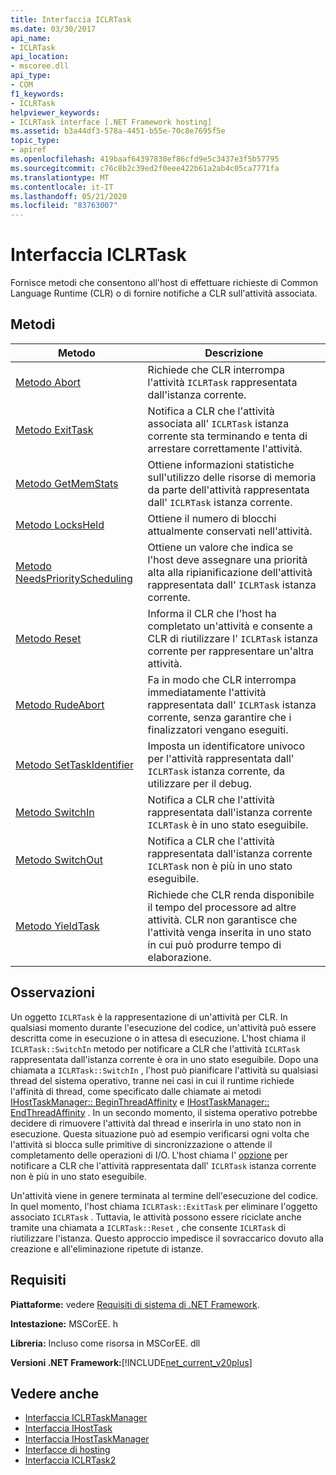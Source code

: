 ```yaml
---
title: Interfaccia ICLRTask
ms.date: 03/30/2017
api_name:
- ICLRTask
api_location:
- mscoree.dll
api_type:
- COM
f1_keywords:
- ICLRTask
helpviewer_keywords:
- ICLRTask interface [.NET Framework hosting]
ms.assetid: b3a44df3-578a-4451-b55e-70c8e7695f5e
topic_type:
- apiref
ms.openlocfilehash: 419baaf64397830ef86cfd9e5c3437e3f5b57795
ms.sourcegitcommit: c76c8b2c39ed2f0eee422b61a2ab4c05ca7771fa
ms.translationtype: MT
ms.contentlocale: it-IT
ms.lasthandoff: 05/21/2020
ms.locfileid: "83763007"
---
```

# <a name="iclrtask-interface"></a>Interfaccia ICLRTask
Fornisce metodi che consentono all'host di effettuare richieste di Common Language Runtime (CLR) o di fornire notifiche a CLR sull'attività associata.  
  
## <a name="methods"></a>Metodi  
  
|Metodo|Descrizione|  
|------------|-----------------|  
|[Metodo Abort](iclrtask-abort-method.md)|Richiede che CLR interrompa l'attività `ICLRTask` rappresentata dall'istanza corrente.|  
|[Metodo ExitTask](iclrtask-exittask-method.md)|Notifica a CLR che l'attività associata all' `ICLRTask` istanza corrente sta terminando e tenta di arrestare correttamente l'attività.|  
|[Metodo GetMemStats](iclrtask-getmemstats-method.md)|Ottiene informazioni statistiche sull'utilizzo delle risorse di memoria da parte dell'attività rappresentata dall' `ICLRTask` istanza corrente.|  
|[Metodo LocksHeld](iclrtask-locksheld-method.md)|Ottiene il numero di blocchi attualmente conservati nell'attività.|  
|[Metodo NeedsPriorityScheduling](iclrtask-needspriorityscheduling-method.md)|Ottiene un valore che indica se l'host deve assegnare una priorità alta alla ripianificazione dell'attività rappresentata dall' `ICLRTask` istanza corrente.|  
|[Metodo Reset](iclrtask-reset-method.md)|Informa il CLR che l'host ha completato un'attività e consente a CLR di riutilizzare l' `ICLRTask` istanza corrente per rappresentare un'altra attività.|  
|[Metodo RudeAbort](iclrtask-rudeabort-method.md)|Fa in modo che CLR interrompa immediatamente l'attività rappresentata dall' `ICLRTask` istanza corrente, senza garantire che i finalizzatori vengano eseguiti.|  
|[Metodo SetTaskIdentifier](iclrtask-settaskidentifier-method.md)|Imposta un identificatore univoco per l'attività rappresentata dall' `ICLRTask` istanza corrente, da utilizzare per il debug.|  
|[Metodo SwitchIn](iclrtask-switchin-method.md)|Notifica a CLR che l'attività rappresentata dall'istanza corrente `ICLRTask` è in uno stato eseguibile.|  
|[Metodo SwitchOut](iclrtask-switchout-method.md)|Notifica a CLR che l'attività rappresentata dall'istanza corrente `ICLRTask` non è più in uno stato eseguibile.|  
|[Metodo YieldTask](iclrtask-yieldtask-method.md)|Richiede che CLR renda disponibile il tempo del processore ad altre attività. CLR non garantisce che l'attività venga inserita in uno stato in cui può produrre tempo di elaborazione.|  
  
## <a name="remarks"></a>Osservazioni  
 Un oggetto `ICLRTask` è la rappresentazione di un'attività per CLR. In qualsiasi momento durante l'esecuzione del codice, un'attività può essere descritta come in esecuzione o in attesa di esecuzione. L'host chiama il `ICLRTask::SwitchIn` metodo per notificare a CLR che l'attività `ICLRTask` rappresentata dall'istanza corrente è ora in uno stato eseguibile. Dopo una chiamata a `ICLRTask::SwitchIn` , l'host può pianificare l'attività su qualsiasi thread del sistema operativo, tranne nei casi in cui il runtime richiede l'affinità di thread, come specificato dalle chiamate ai metodi [IHostTaskManager:: BeginThreadAffinity](../../../../docs/framework/unmanaged-api/hosting/ihosttaskmanager-beginthreadaffinity-method.md) e [IHostTaskManager:: EndThreadAffinity](../../../../docs/framework/unmanaged-api/hosting/ihosttaskmanager-endthreadaffinity-method.md) . In un secondo momento, il sistema operativo potrebbe decidere di rimuovere l'attività dal thread e inserirla in uno stato non in esecuzione. Questa situazione può ad esempio verificarsi ogni volta che l'attività si blocca sulle primitive di sincronizzazione o attende il completamento delle operazioni di I/O. L'host chiama l' [opzione](iclrtask-switchout-method.md) per notificare a CLR che l'attività rappresentata dall' `ICLRTask` istanza corrente non è più in uno stato eseguibile.  
  
 Un'attività viene in genere terminata al termine dell'esecuzione del codice. In quel momento, l'host chiama `ICLRTask::ExitTask` per eliminare l'oggetto associato `ICLRTask` . Tuttavia, le attività possono essere riciclate anche tramite una chiamata a `ICLRTask::Reset` , che consente `ICLRTask` di riutilizzare l'istanza. Questo approccio impedisce il sovraccarico dovuto alla creazione e all'eliminazione ripetute di istanze.  
  
## <a name="requirements"></a>Requisiti  
 **Piattaforme:** vedere [Requisiti di sistema di .NET Framework](../../get-started/system-requirements.md).  
  
 **Intestazione:** MSCorEE. h  
  
 **Libreria:** Incluso come risorsa in MSCorEE. dll  
  
 **Versioni .NET Framework:**[!INCLUDE[net_current_v20plus](../../../../includes/net-current-v20plus-md.md)]  
  
## <a name="see-also"></a>Vedere anche

- [Interfaccia ICLRTaskManager](iclrtaskmanager-interface.md)
- [Interfaccia IHostTask](ihosttask-interface.md)
- [Interfaccia IHostTaskManager](ihosttaskmanager-interface.md)
- [Interfacce di hosting](hosting-interfaces.md)
- [Interfaccia ICLRTask2](iclrtask2-interface.md)
